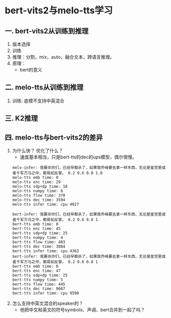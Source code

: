 # bert-vits2与melo-tts学习

## 一. bert-vits2从训练到推理
1. 版本选择
2. 训练
3. 推理：分割，mix，auto，融合文本，跨语言推理。
4. 原理：
	- bert的意义

## 二. melo-tts从训练到推理
1. 训练: 底模不支持中英混合

## 三. K2推理

## 四. melo-tts与bert-vits2的差异
1. 为什么快？ 优化了什么？
	- 速度基本相当，只是bert-tts的dec的ups模型，偶尔很慢。
	```
   	melo-infer: 我要杀你们，已经早都杀了，如果我乔峰要去拿一样东西，无论是皇宫里或者千军万马之中，都易如反掌。 0.2 0.6 0.8 1.0
	melo-tts emb time: 0
	melo-tts enc time: 29
	melo-tts sdp+dp time: 18
	melo-tts numpy time: 6
	melo-tts flow time: 378
	melo-tts dec time: 3594
	melo-tts infer time: cpu 4027
	
	bert-infer: 我要杀你们，已经早都杀了，如果我乔峰要去拿一样东西，无论是皇宫里或者千军万马之中，都易如反掌。 0.2 0.6 0.8 1
	bert-tts emb time: 0
	bert-tts enc time: 45
	bert-tts sdp+dp time: 25
	bert-tts numpy time: 4
	bert-tts flow time: 403
	bert-tts dec time: 3884
	bert-tts infer time: cpu 4362
	bert-infer: 我要杀你们，已经早都杀了，如果我乔峰要去拿一样东西，无论是皇宫里或者千军万马之中，都易如反掌。 0.2 0.6 0.8 1
	bert-tts emb time: 0
	bert-tts enc time: 47
	bert-tts sdp+dp time: 25
	bert-tts numpy time: 5
	bert-tts flow time: 445
	bert-tts dec time: 9067
	bert-tts infer time: cpu 9590
	```
2. 怎么支持中英文混合的speaker的？
	- 他把中文和英文的符号symbols、声调、bert合并到一起了吗？


